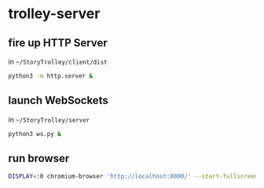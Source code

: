 # trolley-server

## fire up HTTP Server
in `~/StoryTrolley/client/dist`
``` bash
python3 -m http.server &
```

## launch WebSockets
in `~/StoryTrolley/server`
```bash
python3 ws.py &
```

## run browser
```bash
DISPLAY=:0 chromium-browser 'http://localhost:8000/' --start-fullscreen
```
